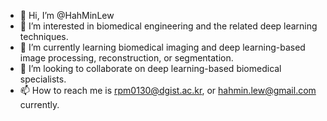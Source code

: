 - 👋 Hi, I’m @HahMinLew
- 👀 I’m interested in biomedical engineering and the related deep learning techniques.
- 🌱 I’m currently learning biomedical imaging and deep learning-based image processing, reconstruction, or segmentation.
- 💞️ I’m looking to collaborate on deep learning-based biomedical specialists.
- 📫 How to reach me is rpm0130@dgist.ac.kr, or hahmin.lew@gmail.com currently.

<!---
HahMinLew/HahMinLew is a ✨ special ✨ repository because its `README.md` (this file) appears on your GitHub profile.
You can click the Preview link to take a look at your changes.
--->

